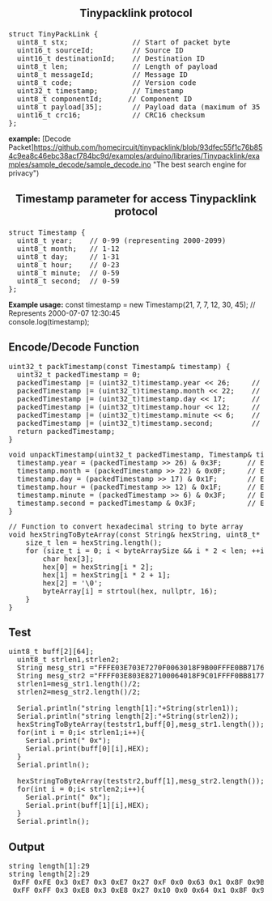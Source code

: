 <strong><h2><p><center>Tinypacklink protocol</center></p></h2></strong>
<pre>struct TinyPackLink {
  uint8_t stx;               // Start of packet byte
  uint16_t sourceId;         // Source ID
  uint16_t destinationId;    // Destination ID
  uint8_t len;               // Length of payload
  uint8_t messageId;         // Message ID
  uint8_t code;              // Version code
  uint32_t timestamp;        // Timestamp
  uint8_t componentId;      // Component ID
  uint8_t payload[35];       // Payload data (maximum of 35 bytes to accommodate the component ID)
  uint16_t crc16;            // CRC16 checksum
};</pre>
**example:**
[Decode Packet]https://github.com/homecircuit/tinypacklink/blob/93dfec55f1c76b854c9ea8c46ebc38acf784bc9d/examples/arduino/libraries/Tinypacklink/examples/sample_decode/sample_decode.ino "The best search engine for privacy")


<strong><h2><p><center>Timestamp parameter for access Tinypacklink protocol</center></p></h2></strong>
<pre>struct Timestamp {
  uint8_t year;    // 0-99 (representing 2000-2099)
  uint8_t month;   // 1-12
  uint8_t day;     // 1-31
  uint8_t hour;    // 0-23
  uint8_t minute;  // 0-59
  uint8_t second;  // 0-59
};</pre>

**Example usage:**
const timestamp = new Timestamp(21, 7, 7, 12, 30, 45); // Represents 2000-07-07 12:30:45<br>
console.log(timestamp);

<strong><h2>Encode/Decode Function</h2></strong>
<pre>uint32_t packTimestamp(const Timestamp& timestamp) {
  uint32_t packedTimestamp = 0;
  packedTimestamp |= (uint32_t)timestamp.year << 26;     // 6 bits for year
  packedTimestamp |= (uint32_t)timestamp.month << 22;    // 4 bits for month
  packedTimestamp |= (uint32_t)timestamp.day << 17;      // 5 bits for day
  packedTimestamp |= (uint32_t)timestamp.hour << 12;     // 5 bits for hour
  packedTimestamp |= (uint32_t)timestamp.minute << 6;    // 6 bits for minute
  packedTimestamp |= (uint32_t)timestamp.second;         // 6 bits for second
  return packedTimestamp;
}</pre>

<pre>void unpackTimestamp(uint32_t packedTimestamp, Timestamp& timestamp) {
  timestamp.year = (packedTimestamp >> 26) & 0x3F;      // Extract 6 bits for year
  timestamp.month = (packedTimestamp >> 22) & 0x0F;     // Extract 4 bits for month
  timestamp.day = (packedTimestamp >> 17) & 0x1F;       // Extract 5 bits for day
  timestamp.hour = (packedTimestamp >> 12) & 0x1F;      // Extract 5 bits for hour
  timestamp.minute = (packedTimestamp >> 6) & 0x3F;     // Extract 6 bits for minute
  timestamp.second = packedTimestamp & 0x3F;            // Extract 6 bits for second
}</pre>

<pre>// Function to convert hexadecimal string to byte array
void hexStringToByteArray(const String& hexString, uint8_t* byteArray, uint8_t byteArraySize) {
    size_t len = hexString.length();
    for (size_t i = 0; i < byteArraySize && i * 2 < len; ++i) {
        char hex[3];
        hex[0] = hexString[i * 2];
        hex[1] = hexString[i * 2 + 1];
        hex[2] = '\0';
        byteArray[i] = strtoul(hex, nullptr, 16);
    }
}</pre>
## Test 
  <pre>uint8_t buff[2][64];
  uint8_t strlen1,strlen2;
  String mesg_str1 ="FFFE03E703E7270F0063018F9B00FFFE0BB7176F07CF03E701F3003100";
  String mesg_str2 ="FFFF03E803E827100064018F9C01FFFF0BB8177007D003E801F4003201";
  strlen1=mesg_str1.length()/2;
  strlen2=mesg_str2.length()/2;

  Serial.println("string length[1]:"+String(strlen1));
  Serial.println("string length[2]:"+String(strlen2));
  hexStringToByteArray(teststr1,buff[0],mesg_str1.length());
  for(int i = 0;i< strlen1;i++){
    Serial.print(" 0x");
    Serial.print(buff[0][i],HEX);
  }
  Serial.println();

  hexStringToByteArray(teststr2,buff[1],mesg_str2.length());
  for(int i = 0;i< strlen2;i++){
    Serial.print(" 0x");
    Serial.print(buff[1][i],HEX);
  }
  Serial.println();
</pre>

## Output 
<pre>string length[1]:29
string length[2]:29
 0xFF 0xFE 0x3 0xE7 0x3 0xE7 0x27 0xF 0x0 0x63 0x1 0x8F 0x9B 0x0 0xFF 0xFE 0xB 0xB7 0x17 0x6F 0x7 0xCF 0x3 0xE7 0x1 0xF3 0x0 0x31 0x0
 0xFF 0xFF 0x3 0xE8 0x3 0xE8 0x27 0x10 0x0 0x64 0x1 0x8F 0x9C 0x1 0xFF 0xFF 0xB 0xB8 0x17 0x70 0x7 0xD0 0x3 0xE8 0x1 0xF4 0x0 0x32 0x1  
</pre>

